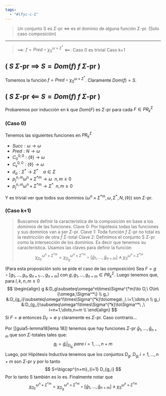 ```yaml
---
tags:
  - "#lfyc-c-I"
---
```

> Un conjunto S es $\Sigma$-pr $\iff$ es el dominio de alguna función $\Sigma$-pr. (Solo caso composición)

---
> $\implies$: $f=Pred\circ\chi^{\omega\times\Sigma^*}_S$
> $\impliedby$: 
> 	Caso 0 es trivial
> 	Caso k+1 
## ( $S\ \Sigma$-pr $\implies\ S=Dom(f)\ f\ \Sigma$-pr )
Tomemos la función $f=Pred\circ\chi^{\omega\times\Sigma^*}_S$.
Claramente $Dom(f)=S$.
## ( $S\ \Sigma$-pr $\impliedby\ S=Dom(f)\ f\ \Sigma$-pr )
Probaremos por inducción en k que $Dom(F)$ es $\Sigma$-pr para cada $F\in PR^{\Sigma}_k$
### (Caso 0)
Tenemos las siguientes funciones en $PR^{\Sigma}_k$
- $Succ:\omega\to\omega$
- $Pred:N\to\omega$
- $C_0^{0,0}:\{\lozenge\}\to\omega$
- $C_\epsilon^{0,0}:\{\lozenge\}\to\omega$
- $d_a:\Sigma^*\to\Sigma^*\quad a\in\Sigma$
- $p_j^{n,m}\omega^n\times\Sigma^{*m}\to\omega\ \ n,m\ge 0$
- $p_j^{n,m}\omega^n\times\Sigma^{*m}\to\Sigma^*\ \ n,m\ge 0$

Y es trivial ver que todos sus dominios ($\omega^n\times\Sigma^{*m}, \omega, \Sigma^*, N, \{\lozenge\}$) son $\Sigma$-pr.

### (Caso k+1)
> Buscamos definir la característica de la composición en base a los dominios de las funciones.
> Clave 0: Por hipótesis todas las funciones y sus dominios van a ser $\Sigma$-pr. 
> Clave 1: Toda función $f$ $\Sigma$-pr no total es la restricción de otra $\bar f$ $\Sigma$-total 
> Clave 2: Definimos el conjunto S $\Sigma$-pr como la intersección de los dominios. Es decir que tenemos su característica.
> Usamos las claves para definir la función
> $$\chi_{D_F}^{\omega^n\times\Sigma^{*m}}=
\chi_{D_g}^{\omega^n\times\Sigma^{*m}}\circ
[\bar g_1,\dots,\bar g_{n+m}]\land
\chi_{S}^{\omega^n\times\Sigma^{*m}}
$$

(Para esta proposición solo se pide el caso de las composición)
Sea $F=g\circ[g_1,\dots,g_n,g_{n+1}\dots,g_{n+m}]$ con $g,g_1,\dots,g_{n+m}\in PR^{\Sigma}_k$.
Luego tenemos que, para $l,k,n,m\ge 0$
 $$
 \begin{align}
 g &:D_g\subseteq\omega^n\times\Sigma^{*m}\to O,\ O\in\{\omega,\Sigma^*\} \\
 g_i &:D_{g_i}\subseteq\omega^l\times\Sigma^{*k}\to\omega\ ,\ i=1,\dots,n \\
 g_i &:D_{g_i}\subseteq\omega^l\times\Sigma^{*k}\to\Sigma^*\ ,\ i=n+1,\dots,n+m \\
 \end{align}
 $$ 
Si $F=\emptyset$ entonces $D_F=\emptyset$ y claramente es $\Sigma$-pr.
Caso contrario...

Por [[guia5-lemma18|lema 18]] tenemos que hay funciones $\Sigma$-pr $\bar g_1,\dots,\bar g_{n+m}$ que son $\Sigma$-totales tales que:
$$g_i=\bar g_i|_{D_{g_i}}\ para\ i=1,\dots,n+m$$
Luego, por Hipótesis Inductiva tenemos que los conjuntos $D_g,\ D_{g_i}\ i=1,\dots, n+m$ son $\Sigma$-pr y por lo tanto
$$
S=\bigcap^{n+m}_{i=1} D_{g_i}
$$
Por lo tanto S también es lo es.
Finalmente notar que
$$
\chi_{D_F}^{\omega^n\times\Sigma^{*m}}=
\chi_{D_g}^{\omega^n\times\Sigma^{*m}}\circ
[\bar g_1,\dots,\bar g_{n+m}]\land
\chi_{S}^{\omega^n\times\Sigma^{*m}}
$$
